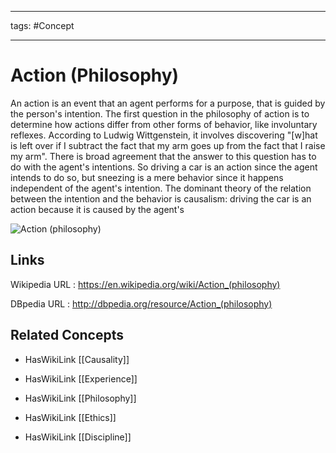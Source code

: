 




---

tags: #Concept

---
# Action (Philosophy)


An action is an event that an agent performs for a purpose, that is guided by the person's intention. The first question in the philosophy of action is to determine how actions differ from other forms of behavior, like involuntary reflexes. According to Ludwig Wittgenstein, it involves discovering "[w]hat is left over if I subtract the fact that my arm goes up from the fact that I raise my arm". There is broad agreement that the answer to this question has to do with the agent's intentions. So driving a car is an action since the agent intends to do so, but sneezing is a mere behavior since it happens independent of the agent's intention. The dominant theory of the relation between the intention and the behavior is causalism: driving the car is an action because it is caused by the agent's

![Action (philosophy)]()


## Links


Wikipedia URL : https://en.wikipedia.org/wiki/Action_(philosophy)

DBpedia URL : http://dbpedia.org/resource/Action_(philosophy)


## Related Concepts


- HasWikiLink [[Causality]]

- HasWikiLink [[Experience]]

- HasWikiLink [[Philosophy]]

- HasWikiLink [[Ethics]]

- HasWikiLink [[Discipline]]